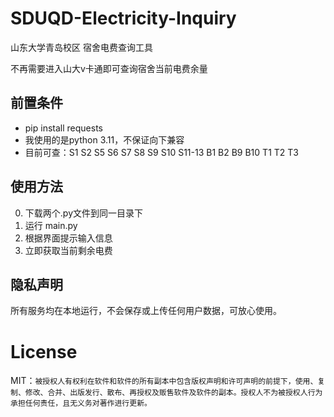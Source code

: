 # SDUQD-Electricity-Inquiry
山东大学青岛校区 宿舍电费查询工具

不再需要进入山大v卡通即可查询宿舍当前电费余量

## 前置条件

- pip install requests
- 我使用的是python 3.11，不保证向下兼容
- 目前可查：S1 S2 S5 S6 S7 S8 S9 S10 S11-13 B1 B2 B9 B10 T1 T2 T3

## 使用方法

0. 下载两个.py文件到同一目录下
1. 运行 main.py 
2. 根据界面提示输入信息
3. 立即获取当前剩余电费

## 隐私声明

所有服务均在本地运行，不会保存或上传任何用户数据，可放心使用。

# License

MIT：`被授权人有权利在软件和软件的所有副本中包含版权声明和许可声明的前提下，使用、复制、修改、合并、出版发行、散布、再授权及贩售软件及软件的副本。授权人不为被授权人行为承担任何责任，且无义务对著作进行更新。`
